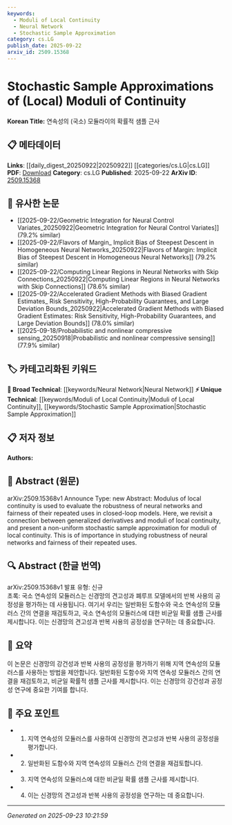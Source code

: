 ```yaml
---
keywords:
  - Moduli of Local Continuity
  - Neural Network
  - Stochastic Sample Approximation
category: cs.LG
publish_date: 2025-09-22
arxiv_id: 2509.15368
---
```


<!-- KEYWORD_LINKING_METADATA:
{
  "processed_timestamp": "2025-09-23T10:21:59.535276",
  "vocabulary_version": "1.0",
  "selected_keywords": [
    "Moduli of Local Continuity",
    "Neural Network",
    "Stochastic Sample Approximation"
  ],
  "rejected_keywords": [],
  "similarity_scores": {
    "Moduli of Local Continuity": 0.78,
    "Neural Network": 0.85,
    "Stochastic Sample Approximation": 0.72
  },
  "extraction_method": "AI_prompt_based",
  "budget_applied": true,
  "candidates_json": {
    "candidates": [
      {
        "surface": "moduli of local continuity",
        "canonical": "Moduli of Local Continuity",
        "aliases": [
          "local continuity modulus",
          "local moduli"
        ],
        "category": "unique_technical",
        "rationale": "This concept is central to the paper and offers a unique perspective on evaluating neural network robustness.",
        "novelty_score": 0.75,
        "connectivity_score": 0.65,
        "specificity_score": 0.85,
        "link_intent_score": 0.78
      },
      {
        "surface": "neural networks",
        "canonical": "Neural Network",
        "aliases": [
          "neural nets",
          "NN"
        ],
        "category": "broad_technical",
        "rationale": "Neural networks are a foundational element in the study, providing a strong link to existing literature.",
        "novelty_score": 0.3,
        "connectivity_score": 0.9,
        "specificity_score": 0.6,
        "link_intent_score": 0.85
      },
      {
        "surface": "stochastic sample approximation",
        "canonical": "Stochastic Sample Approximation",
        "aliases": [
          "stochastic approximation",
          "sample approximation"
        ],
        "category": "unique_technical",
        "rationale": "This method is a novel approach within the paper, relevant for linking to stochastic processes in machine learning.",
        "novelty_score": 0.68,
        "connectivity_score": 0.7,
        "specificity_score": 0.8,
        "link_intent_score": 0.72
      }
    ],
    "ban_list_suggestions": [
      "robustness",
      "fairness",
      "repeated uses"
    ]
  },
  "decisions": [
    {
      "candidate_surface": "moduli of local continuity",
      "resolved_canonical": "Moduli of Local Continuity",
      "decision": "linked",
      "scores": {
        "novelty": 0.75,
        "connectivity": 0.65,
        "specificity": 0.85,
        "link_intent": 0.78
      }
    },
    {
      "candidate_surface": "neural networks",
      "resolved_canonical": "Neural Network",
      "decision": "linked",
      "scores": {
        "novelty": 0.3,
        "connectivity": 0.9,
        "specificity": 0.6,
        "link_intent": 0.85
      }
    },
    {
      "candidate_surface": "stochastic sample approximation",
      "resolved_canonical": "Stochastic Sample Approximation",
      "decision": "linked",
      "scores": {
        "novelty": 0.68,
        "connectivity": 0.7,
        "specificity": 0.8,
        "link_intent": 0.72
      }
    }
  ]
}
-->

# Stochastic Sample Approximations of (Local) Moduli of Continuity

**Korean Title:** 연속성의 (국소) 모듈라이의 확률적 샘플 근사

## 📋 메타데이터

**Links**: [[daily_digest_20250922|20250922]] [[categories/cs.LG|cs.LG]]
**PDF**: [Download](https://arxiv.org/pdf/2509.15368.pdf)
**Category**: cs.LG
**Published**: 2025-09-22
**ArXiv ID**: [2509.15368](https://arxiv.org/abs/2509.15368)

## 🔗 유사한 논문
- [[2025-09-22/Geometric Integration for Neural Control Variates_20250922|Geometric Integration for Neural Control Variates]] (79.2% similar)
- [[2025-09-22/Flavors of Margin_ Implicit Bias of Steepest Descent in Homogeneous Neural Networks_20250922|Flavors of Margin: Implicit Bias of Steepest Descent in Homogeneous Neural Networks]] (79.2% similar)
- [[2025-09-22/Computing Linear Regions in Neural Networks with Skip Connections_20250922|Computing Linear Regions in Neural Networks with Skip Connections]] (78.6% similar)
- [[2025-09-22/Accelerated Gradient Methods with Biased Gradient Estimates_ Risk Sensitivity, High-Probability Guarantees, and Large Deviation Bounds_20250922|Accelerated Gradient Methods with Biased Gradient Estimates: Risk Sensitivity, High-Probability Guarantees, and Large Deviation Bounds]] (78.0% similar)
- [[2025-09-18/Probabilistic and nonlinear compressive sensing_20250918|Probabilistic and nonlinear compressive sensing]] (77.9% similar)

## 🏷️ 카테고리화된 키워드
**🧠 Broad Technical**: [[keywords/Neural Network|Neural Network]]
**⚡ Unique Technical**: [[keywords/Moduli of Local Continuity|Moduli of Local Continuity]], [[keywords/Stochastic Sample Approximation|Stochastic Sample Approximation]]

## 📋 저자 정보

**Authors:** 

## 📄 Abstract (원문)

arXiv:2509.15368v1 Announce Type: new 
Abstract: Modulus of local continuity is used to evaluate the robustness of neural networks and fairness of their repeated uses in closed-loop models. Here, we revisit a connection between generalized derivatives and moduli of local continuity, and present a non-uniform stochastic sample approximation for moduli of local continuity. This is of importance in studying robustness of neural networks and fairness of their repeated uses.

## 🔍 Abstract (한글 번역)

arXiv:2509.15368v1 발표 유형: 신규  
초록: 국소 연속성의 모듈러스는 신경망의 견고성과 폐루프 모델에서의 반복 사용의 공정성을 평가하는 데 사용됩니다. 여기서 우리는 일반화된 도함수와 국소 연속성의 모듈러스 간의 연결을 재검토하고, 국소 연속성의 모듈러스에 대한 비균일 확률 샘플 근사를 제시합니다. 이는 신경망의 견고성과 반복 사용의 공정성을 연구하는 데 중요합니다.

## 📝 요약

이 논문은 신경망의 강건성과 반복 사용의 공정성을 평가하기 위해 지역 연속성의 모듈러스를 사용하는 방법을 제안합니다. 일반화된 도함수와 지역 연속성 모듈러스 간의 연결을 재검토하고, 비균일 확률적 샘플 근사를 제시합니다. 이는 신경망의 강건성과 공정성 연구에 중요한 기여를 합니다.

## 🎯 주요 포인트

- 1. 지역 연속성의 모듈러스를 사용하여 신경망의 견고성과 반복 사용의 공정성을 평가합니다.
- 2. 일반화된 도함수와 지역 연속성의 모듈러스 간의 연결을 재검토합니다.
- 3. 지역 연속성의 모듈러스에 대한 비균일 확률 샘플 근사를 제시합니다.
- 4. 이는 신경망의 견고성과 반복 사용의 공정성을 연구하는 데 중요합니다.


---

*Generated on 2025-09-23 10:21:59*